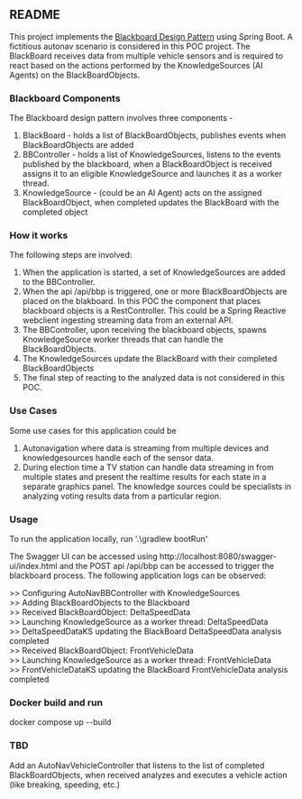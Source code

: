## README

This project implements the [Blackboard Design Pattern](https://en.wikipedia.org/wiki/Blackboard_(design_pattern)) using Spring Boot. A fictitious autonav scenario is considered in this POC project. The BlackBoard receives data from multiple vehicle sensors and is required to react based on the actions performed by the KnowledgeSources (AI Agents) on the BlackBoardObjects.


### Blackboard Components

The Blackboard design pattern involves three components - 
1. BlackBoard - holds a list of BlackBoardObjects, publishes events when BlackBoardObjects are added
2. BBController - holds a list of KnowledgeSources, listens to the events published by the blackboard, when a BlackBoardObject is received assigns it to an eligible KnowledgeSource and launches it as a worker thread.
3. KnowledgeSource - (could be an AI Agent) acts on the assigned BlackBoardObject, when completed updates the BlackBoard with the completed object


### How it works

The following steps are involved:

1. When the application is started, a set of KnowledgeSources are added to the BBController.<br>
2. When the api /api/bbp is triggered, one or more BlackBoardObjects are placed on the blakboard. In this POC the component that places blackboard objects is a RestController. This could be a Spring Reactive webclient ingesting streaming data from an external API.<br>
3. The BBController, upon receiving the blackboard objects, spawns KnowledgeSource worker threads that can handle the BlackBoardObjects.<br>
4. The KnowledgeSources update the BlackBoard with their completed BlackBoardObjects
5. The final step of reacting to the analyzed data is not considered in this POC.


### Use Cases

Some use cases for this application could be

1. Autonavigation where data is streaming from multiple devices and knowledgesources handle each of the sensor data.
2. During election time a TV station can handle data streaming in from multiple states and present the realtime results for each state in a separate graphics panel. The knowledge sources could be specialists in analyzing voting results data from a particular region.


### Usage

To run the application locally, run '.\gradlew bootRun'

The Swagger UI can be accessed using http://localhost:8080/swagger-ui/index.html and the POST api /api/bbp can be accessed to trigger the blackboard process. The following application logs can be observed:

&gt;&gt; Configuring AutoNavBBController with KnowledgeSources<br>
&gt;&gt; Adding BlackBoardObjects to the Blackboard<br>
&gt;&gt; Received BlackBoardObject: DeltaSpeedData<br>
&gt;&gt; Launching KnowledgeSource as a worker thread: DeltaSpeedData<br>
&gt;&gt; DeltaSpeedDataKS updating the BlackBoard DeltaSpeedData analysis completed<br>
&gt;&gt; Received BlackBoardObject: FrontVehicleData<br>
&gt;&gt; Launching KnowledgeSource as a worker thread: FrontVehicleData<br>
&gt;&gt; FrontVehicleDataKS updating the BlackBoard FrontVehicleData analysis completed<br>


### Docker build and run

docker compose up --build


### TBD


Add an AutoNavVehicleController that listens to the list of completed BlackBoardObjects, when received analyzes and executes a vehicle action (like breaking, speeding, etc.)

